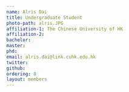 ```yaml
---
name: Alris Dai
title: Undergraduate Student
photo-path: alris.JPG
affiliation-1: The Chinese University of HK
affiliation-2: 
bachelor:
master: 
phd:  
email: alris.dai@link.cuhk.edu.hk
twitter: 
github: 
ordering: 8
layout: members
---
```


